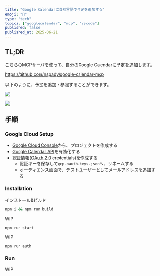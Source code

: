 ```yaml
---
title: "Google Calendarに自然言語で予定を追加する"
emoji: "📆"
type: "tech"
topics: ["googlecalendar", "mcp", "vscode"]
published: false
published_at: 2025-06-21
---
```


## TL;DR

こちらのMCPサーバを使って、自分のGoogle Calendarに予定を追加します。

https://github.com/nspady/google-calendar-mcp

以下のように、予定を追加・参照することができます。

![](https://picsum.photos/300)

![](https://picsum.photos/300)

## 手順

### Google Cloud Setup

- [Google Cloud Console](https://console.cloud.google.com)から、プロジェクトを作成する
- [Google Calendar API](https://console.cloud.google.com/apis/library/calendar-json.googleapis.com)を有効化する
- 認証情報([OAuth 2.0](https://developers.google.com/identity/protocols/oauth2) credentials)を作成する
  - 認証キーを保存して`gcp-oauth.keys.json`へ、リネームする
  - オーディエンス画面で、テストユーザーとしてメールアドレスを追加する

### Installation

インストール&ビルド

```bash
npm i && npm run build
```

WIP

```bash
npm run start
```

WIP

```bash
npm run auth
```

### Run

WIP
